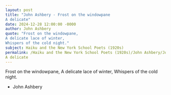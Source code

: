 ```yaml
---
layout: post
title: "John Ashbery - Frost on the windowpane
A delicate"
date: 2024-12-28 12:00:00 -0000
author: John Ashbery
quote: "Frost on the windowpane,
A delicate lace of winter,
Whispers of the cold night."
subject: Haiku and the New York School Poets (1920s)
permalink: /Haiku and the New York School Poets (1920s)/John Ashbery/John Ashbery - Frost on the windowpane
A delicate
---
```


Frost on the windowpane,
A delicate lace of winter,
Whispers of the cold night.

- John Ashbery
